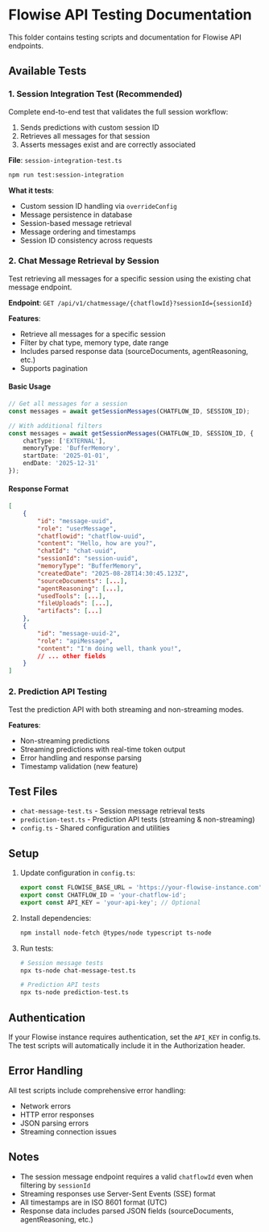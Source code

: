 # Flowise API Testing Documentation

This folder contains testing scripts and documentation for Flowise API endpoints.

## Available Tests

### 1. Session Integration Test (Recommended)

Complete end-to-end test that validates the full session workflow:
1. Sends predictions with custom session ID
2. Retrieves all messages for that session  
3. Asserts messages exist and are correctly associated

**File**: `session-integration-test.ts`

```bash
npm run test:session-integration
```

**What it tests**:
- Custom session ID handling via `overrideConfig`
- Message persistence in database
- Session-based message retrieval
- Message ordering and timestamps
- Session ID consistency across requests

### 2. Chat Message Retrieval by Session

Test retrieving all messages for a specific session using the existing chat message endpoint.

**Endpoint**: `GET /api/v1/chatmessage/{chatflowId}?sessionId={sessionId}`

**Features**:
- Retrieve all messages for a specific session
- Filter by chat type, memory type, date range
- Includes parsed response data (sourceDocuments, agentReasoning, etc.)
- Supports pagination

#### Basic Usage

```typescript
// Get all messages for a session
const messages = await getSessionMessages(CHATFLOW_ID, SESSION_ID);

// With additional filters
const messages = await getSessionMessages(CHATFLOW_ID, SESSION_ID, {
    chatType: ['EXTERNAL'],
    memoryType: 'BufferMemory',
    startDate: '2025-01-01',
    endDate: '2025-12-31'
});
```

#### Response Format

```json
[
    {
        "id": "message-uuid",
        "role": "userMessage",
        "chatflowid": "chatflow-uuid",
        "content": "Hello, how are you?",
        "chatId": "chat-uuid",
        "sessionId": "session-uuid",
        "memoryType": "BufferMemory",
        "createdDate": "2025-08-28T14:30:45.123Z",
        "sourceDocuments": [...],
        "agentReasoning": [...],
        "usedTools": [...],
        "fileUploads": [...],
        "artifacts": [...]
    },
    {
        "id": "message-uuid-2",
        "role": "apiMessage",
        "content": "I'm doing well, thank you!",
        // ... other fields
    }
]
```

### 2. Prediction API Testing

Test the prediction API with both streaming and non-streaming modes.

**Features**:
- Non-streaming predictions
- Streaming predictions with real-time token output
- Error handling and response parsing
- Timestamp validation (new feature)

## Test Files

- `chat-message-test.ts` - Session message retrieval tests
- `prediction-test.ts` - Prediction API tests (streaming & non-streaming)
- `config.ts` - Shared configuration and utilities

## Setup

1. Update configuration in `config.ts`:
   ```typescript
   export const FLOWISE_BASE_URL = 'https://your-flowise-instance.com';
   export const CHATFLOW_ID = 'your-chatflow-id';
   export const API_KEY = 'your-api-key'; // Optional
   ```

2. Install dependencies:
   ```bash
   npm install node-fetch @types/node typescript ts-node
   ```

3. Run tests:
   ```bash
   # Session message tests
   npx ts-node chat-message-test.ts
   
   # Prediction API tests
   npx ts-node prediction-test.ts
   ```

## Authentication

If your Flowise instance requires authentication, set the `API_KEY` in config.ts. The test scripts will automatically include it in the Authorization header.

## Error Handling

All test scripts include comprehensive error handling:
- Network errors
- HTTP error responses
- JSON parsing errors
- Streaming connection issues

## Notes

- The session message endpoint requires a valid `chatflowId` even when filtering by `sessionId`
- Streaming responses use Server-Sent Events (SSE) format
- All timestamps are in ISO 8601 format (UTC)
- Response data includes parsed JSON fields (sourceDocuments, agentReasoning, etc.)